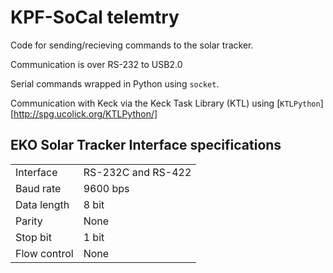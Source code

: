 # KPF-SoCal telemtry

Code for sending/recieving commands to the solar tracker.

Communication is over RS-232 to USB2.0

Serial commands wrapped in Python using `socket`.

Communication with Keck via the Keck Task Library (KTL) using [`KTLPython`][http://spg.ucolick.org/KTLPython/]

## EKO Solar Tracker Interface specifications

|                |                     |
|:---------------|:--------------------|
|Interface       | RS-232C and RS-422  |
|Baud rate       | 9600 bps            |
|Data length     | 8 bit               |
|Parity          | None                |
|Stop bit        | 1 bit               |
|Flow control    | None                |
